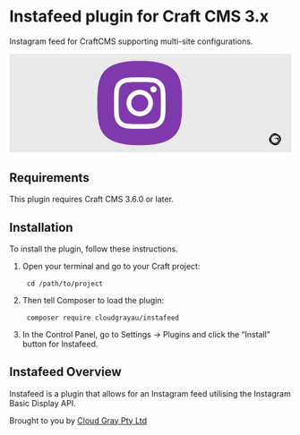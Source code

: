# Instafeed plugin for Craft CMS 3.x

Instagram feed for CraftCMS supporting multi-site configurations.

![Screenshot](resources/instafeed.png)

## Requirements

This plugin requires Craft CMS 3.6.0 or later.

## Installation

To install the plugin, follow these instructions.

1. Open your terminal and go to your Craft project:

        cd /path/to/project

2. Then tell Composer to load the plugin:

        composer require cloudgrayau/instafeed

3. In the Control Panel, go to Settings → Plugins and click the “Install” button for Instafeed.

## Instafeed Overview

Instafeed is a plugin that allows for an Instagram feed utilising the Instagram Basic Display API.

Brought to you by [Cloud Gray Pty Ltd](https://cloudgray.com.au/)
